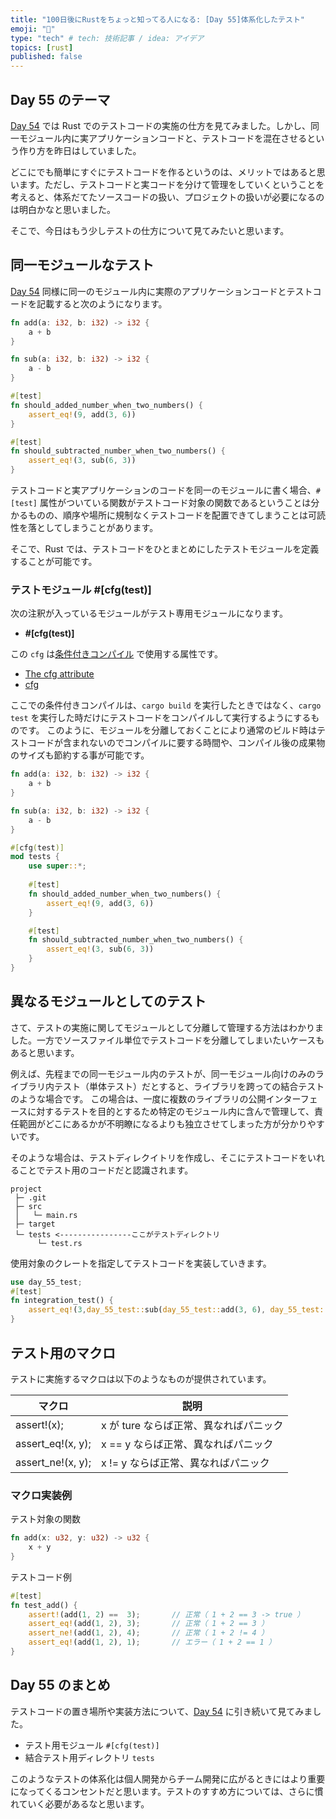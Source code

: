 ```yaml
---
title: "100日後にRustをちょっと知ってる人になる: [Day 55]体系化したテスト"
emoji: "🦀"
type: "tech" # tech: 技術記事 / idea: アイデア
topics: [rust]
published: false
---
```

## Day 55 のテーマ

[Day 54](https://zenn.dev/shinyay/articles/hello-rust-day054) では Rust でのテストコードの実施の仕方を見てみました。しかし、同一モジュール内に実アプリケーションコードと、テストコードを混在させるという作り方を昨日はしていました。

どこにでも簡単にすぐにテストコードを作るというのは、メリットではあると思います。ただし、テストコードと実コードを分けて管理をしていくということを考えると、体系だてたソースコードの扱い、プロジェクトの扱いが必要になるのは明白かなと思いました。

そこで、今日はもう少しテストの仕方について見てみたいと思います。

## 同一モジュールなテスト

[Day 54](https://zenn.dev/shinyay/articles/hello-rust-day054) 同様に同一のモジュール内に実際のアプリケーションコードとテストコードを記載すると次のようになります。

```rust
fn add(a: i32, b: i32) -> i32 {
    a + b
}

fn sub(a: i32, b: i32) -> i32 {
    a - b
}

#[test]
fn should_added_number_when_two_numbers() {
    assert_eq!(9, add(3, 6))
}

#[test]
fn should_subtracted_number_when_two_numbers() {
    assert_eq!(3, sub(6, 3))
}
```

テストコードと実アプリケーションのコードを同一のモジュールに書く場合、`#[test]` 属性がついている関数がテストコード対象の関数であるということは分かるものの、順序や場所に規制なくテストコードを配置できてしまうことは可読性を落としてしまうことがあります。

そこで、Rust では、テストコードをひとまとめにしたテストモジュールを定義することが可能です。

### テストモジュール #[cfg(test)]

次の注釈が入っているモジュールがテスト専用モジュールになります。

- **#[cfg(test)]**

この `cfg` は[条件付きコンパイル](https://doc.rust-lang.org/reference/conditional-compilation.html#conditional-compilation) で使用する属性です。

- [The cfg attribute](https://doc.rust-lang.org/reference/conditional-compilation.html#the-cfg-attribute)
- [cfg](https://doc.rust-lang.org/rust-by-example/attribute/cfg.html)

ここでの条件付きコンパイルは、`cargo build` を実行したときではなく、`cargo test` を実行した時だけにテストコードをコンパイルして実行するようにするものです。
このように、モジュールを分離しておくことにより通常のビルド時はテストコードが含まれないのでコンパイルに要する時間や、コンパイル後の成果物のサイズも節約する事が可能です。

```rust
fn add(a: i32, b: i32) -> i32 {
    a + b
}

fn sub(a: i32, b: i32) -> i32 {
    a - b
}

#[cfg(test)]
mod tests {
    use super::*;
    
    #[test]
    fn should_added_number_when_two_numbers() {
        assert_eq!(9, add(3, 6))
    }

    #[test]
    fn should_subtracted_number_when_two_numbers() {
        assert_eq!(3, sub(6, 3))
    }
}
```

## 異なるモジュールとしてのテスト

さて、テストの実施に関してモジュールとして分離して管理する方法はわかりました。一方でソースファイル単位でテストコードを分離してしまいたいケースもあると思います。

例えば、先程までの同一モジュール内のテストが、同一モジュール向けのみのライブラリ内テスト（単体テスト）だとすると、ライブラリを跨っての結合テストのような場合です。
この場合は、一度に複数のライブラリの公開インターフェースに対するテストを目的とするため特定のモジュール内に含んで管理して、責任範囲がどこにあるかが不明瞭になるよりも独立させてしまった方が分かりやすいです。

そのような場合は、テストディレクイトリを作成し、そこにテストコードをいれることでテスト用のコードだと認識されます。

```shell
project
 ├─ .git
 ├─ src
 │   └─ main.rs
 ├─ target
 └─ tests <----------------ここがテストディレクトリ
      └─ test.rs
```

使用対象のクレートを指定してテストコードを実装していきます。

```rust
use day_55_test;
#[test]
fn integration_test() {
    assert_eq!(3,day_55_test::sub(day_55_test::add(3, 6), day_55_test::add(2, 4)));
}
```

## テスト用のマクロ

テストに実施するマクロは以下のようなものが提供されています。

|マクロ|説明|
|-----|----|
|assert!(x);      |x が ture ならば正常、異なればパニック|
|assert_eq!(x, y);|x == y ならば正常、異なればパニック|
|assert_ne!(x, y);|x != y ならば正常、異なればパニック|

### マクロ実装例

テスト対象の関数

```rust
fn add(x: u32, y: u32) -> u32 {
    x + y
}
```

テストコード例

```rust
#[test]
fn test_add() {
    assert!(add(1, 2) ==  3);       // 正常（ 1 + 2 == 3 -> true ）
    assert_eq!(add(1, 2), 3);       // 正常（ 1 + 2 == 3 ）
    assert_ne!(add(1, 2), 4);       // 正常（ 1 + 2 != 4 ）
    assert_eq!(add(1, 2), 1);       // エラー（ 1 + 2 == 1 ）
}
```

## Day 55 のまとめ

テストコードの置き場所や実装方法について、[Day 54](https://zenn.dev/shinyay/articles/hello-rust-day054) に引き続いて見てみました。

- テスト用モジュール `#[cfg(test)]`
- 結合テスト用ディレクトリ `tests`

このようなテストの体系化は個人開発からチーム開発に広がるときにはより重要になってくるコンセントだと思います。テストのすすめ方については、さらに慣れていく必要があるなと思います。
